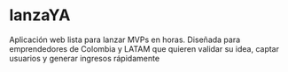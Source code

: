 # lanzaYA
Aplicación web lista para lanzar MVPs en horas. Diseñada para emprendedores de Colombia y LATAM que quieren validar su idea, captar usuarios y generar ingresos rápidamente
